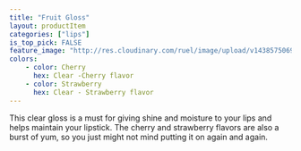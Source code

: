 ```yaml
---
title: "Fruit Gloss"
layout: productItem
categories: ["lips"]
is_top_pick: FALSE
feature_image: "http://res.cloudinary.com/ruel/image/upload/v1438575069/fashion21/picture-36.jpg"
colors:
    - color: Cherry
      hex: Clear -Cherry flavor
    - color: Strawberry
      hex: Clear - Strawberry flavor
---
```

This clear gloss is a must for giving shine and moisture to your lips and helps maintain your lipstick. The cherry and strawberry flavors are also a burst of yum, so you just might not mind putting it on again and again.